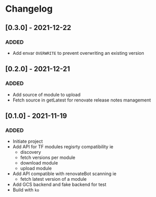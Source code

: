 # Changelog

## [0.3.0] - 2021-12-22
### ADDED
- Add envar `OVERWRITE` to prevent overwriting an existing version

## [0.2.0] - 2021-12-21
### ADDED
- Add source of module to upload
- Fetch source in getLatest for renovate release notes management

## [0.1.0] - 2021-11-19
### ADDED
- Initiate project
- Add API for TF modules regisrty compatibility ie
  - discovery
  - fetch versions per module
  - download module
  - upload module
- Add API compatible with renovateBot scanning ie
  - fetch latest version of a module
- Add GCS backend and fake backend for test
- Build with `ko`

